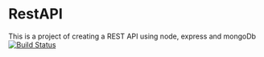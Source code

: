 # RestAPI
This is a project of creating a REST API using node, express and mongoDb
[![Build Status](https://travis-ci.org/Noel2002/RestAPI.svg?branch=ft-testing)](https://travis-ci.org/Noel2002/RestAPI)